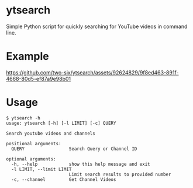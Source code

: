 # ytsearch

Simple Python script for quickly searching for YouTube videos in command line.

# Example

https://github.com/two-six/ytsearch/assets/92624829/9f8ed463-891f-4668-80d5-ef87a9e98b01

# Usage
```
$ ytsearch -h
usage: ytsearch [-h] [-l LIMIT] [-c] QUERY

Search youtube videos and channels

positional arguments:
  QUERY                 Search Query or Channel ID

optional arguments:
  -h, --help            show this help message and exit
  -l LIMIT, --limit LIMIT
                        Limit search results to provided number
  -c, --channel         Get Channel Videos
```
